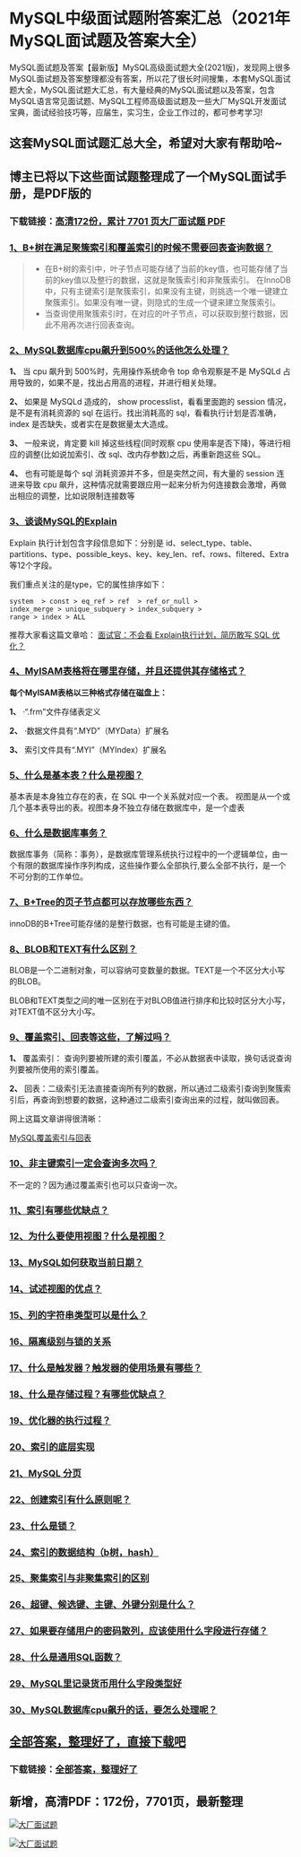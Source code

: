 # MySQL中级面试题附答案汇总（2021年MySQL面试题及答案大全）

MySQL面试题及答案【最新版】MySQL高级面试题大全(2021版)，发现网上很多MySQL面试题及答案整理都没有答案，所以花了很长时间搜集，本套MySQL面试题大全，MySQL面试题大汇总，有大量经典的MySQL面试题以及答案，包含MySQL语言常见面试题、MySQL工程师高级面试题及一些大厂MySQL开发面试宝典，面试经验技巧等，应届生，实习生，企业工作过的，都可参考学习!

## 这套MySQL面试题汇总大全，希望对大家有帮助哈~ 

## 博主已将以下这些面试题整理成了一个MySQL面试手册，是PDF版的

### 下载链接：[高清172份，累计 7701 页大厂面试题  PDF](https://gitee.com/souyunku/NewDevBooks/blob/master/docs/index.md)


### [1、B+树在满足聚簇索引和覆盖索引的时候不需要回表查询数据？](https://gitee.com/souyunku/NewDevBooks/blob/master/docs/MySQL/MySQL中级面试题附答案汇总（2021年MySQL面试题及答案大全）.md#1b+树在满足聚簇索引和覆盖索引的时候不需要回表查询数据)  



> - 在B+树的索引中，叶子节点可能存储了当前的key值，也可能存储了当前的key值以及整行的数据，这就是聚簇索引和非聚簇索引。 在InnoDB中，只有主键索引是聚簇索引，如果没有主键，则挑选一个唯一键建立聚簇索引。如果没有唯一键，则隐式的生成一个键来建立聚簇索引。
> - 当查询使用聚簇索引时，在对应的叶子节点，可以获取到整行数据，因此不用再次进行回表查询。




### [2、MySQL数据库cpu飙升到500%的话他怎么处理？](https://gitee.com/souyunku/NewDevBooks/blob/master/docs/MySQL/MySQL中级面试题附答案汇总（2021年MySQL面试题及答案大全）.md#2mysql数据库cpu飙升到500%的话他怎么处理)  


**1、** 当 cpu 飙升到 500%时，先用操作系统命令 top 命令观察是不是 MySQLd 占用导致的，如果不是，找出占用高的进程，并进行相关处理。

**2、** 如果是 MySQLd 造成的， show processlist，看看里面跑的 session 情况，是不是有消耗资源的 sql 在运行。找出消耗高的 sql，看看执行计划是否准确， index 是否缺失，或者实在是数据量太大造成。

**3、** 一般来说，肯定要 kill 掉这些线程(同时观察 cpu 使用率是否下降)，等进行相应的调整(比如说加索引、改 sql、改内存参数)之后，再重新跑这些 SQL。

**4、** 也有可能是每个 sql 消耗资源并不多，但是突然之间，有大量的 session 连进来导致 cpu 飙升，这种情况就需要跟应用一起来分析为何连接数会激增，再做出相应的调整，比如说限制连接数等


### [3、谈谈MySQL的Explain](https://gitee.com/souyunku/NewDevBooks/blob/master/docs/MySQL/MySQL中级面试题附答案汇总（2021年MySQL面试题及答案大全）.md#3谈谈mysql的explain)  


Explain 执行计划包含字段信息如下：分别是 id、select_type、table、partitions、type、possible_keys、key、key_len、ref、rows、filtered、Extra 等12个字段。

我们重点关注的是type，它的属性排序如下：

```
system  > const > eq_ref > ref  > ref_or_null >
index_merge > unique_subquery > index_subquery >
range > index > ALL
```

推荐大家看这篇文章哈： [面试官：不会看 Explain执行计划，简历敢写 SQL 优化？](https://link.zhihu.com/?target=https%3A//mp.weixin.qq.com/s%3F__biz%3DMzIwOTE2MzU4NA%3D%3D%26mid%3D2247484319%26idx%3D1%26sn%3D17c98e757c24a853374cb7e06c9c9302%26chksm%3D977947b0a00ecea66f3971c723cd844158a24c6c602c22c562223f6932b5b7ad1eee8b700255%26token%3D1596384379%26lang%3Dzh_CN%23rd)


### [4、MyISAM表格将在哪里存储，并且还提供其存储格式？](https://gitee.com/souyunku/NewDevBooks/blob/master/docs/MySQL/MySQL中级面试题附答案汇总（2021年MySQL面试题及答案大全）.md#4myisam表格将在哪里存储并且还提供其存储格式)  


**每个MyISAM表格以三种格式存储在磁盘上：**

**1、** ·“.frm”文件存储表定义

**2、** ·数据文件具有“.MYD”（MYData）扩展名

**3、** 索引文件具有“.MYI”（MYIndex）扩展名


### [5、什么是基本表？什么是视图？](https://gitee.com/souyunku/NewDevBooks/blob/master/docs/MySQL/MySQL中级面试题附答案汇总（2021年MySQL面试题及答案大全）.md#5什么是基本表什么是视图)  


基本表是本身独立存在的表，在 SQL 中一个关系就对应一个表。 视图是从一个或几个基本表导出的表。视图本身不独立存储在数据库中，是一个虚表


### [6、什么是数据库事务？](https://gitee.com/souyunku/NewDevBooks/blob/master/docs/MySQL/MySQL中级面试题附答案汇总（2021年MySQL面试题及答案大全）.md#6什么是数据库事务)  


数据库事务（简称：事务），是数据库管理系统执行过程中的一个逻辑单位，由一个有限的数据库操作序列构成，这些操作要么全部执行,要么全部不执行，是一个不可分割的工作单位。


### [7、B+Tree的页子节点都可以存放哪些东西？](https://gitee.com/souyunku/NewDevBooks/blob/master/docs/MySQL/MySQL中级面试题附答案汇总（2021年MySQL面试题及答案大全）.md#7b+tree的页子节点都可以存放哪些东西)  


innoDB的B+Tree可能存储的是整行数据，也有可能是主键的值。


### [8、BLOB和TEXT有什么区别？](https://gitee.com/souyunku/NewDevBooks/blob/master/docs/MySQL/MySQL中级面试题附答案汇总（2021年MySQL面试题及答案大全）.md#8blob和text有什么区别)  


BLOB是一个二进制对象，可以容纳可变数量的数据。TEXT是一个不区分大小写的BLOB。

BLOB和TEXT类型之间的唯一区别在于对BLOB值进行排序和比较时区分大小写，对TEXT值不区分大小写。


### [9、覆盖索引、回表等这些，了解过吗？](https://gitee.com/souyunku/NewDevBooks/blob/master/docs/MySQL/MySQL中级面试题附答案汇总（2021年MySQL面试题及答案大全）.md#9覆盖索引回表等这些了解过吗)  


**1、** 覆盖索引： 查询列要被所建的索引覆盖，不必从数据表中读取，换句话说查询列要被所使用的索引覆盖。

**2、** 回表：二级索引无法直接查询所有列的数据，所以通过二级索引查询到聚簇索引后，再查询到想要的数据，这种通过二级索引查询出来的过程，就叫做回表。

网上这篇文章讲得很清晰：

[MySQL覆盖索引与回表](https://www.jianshu.com/p/8991cbca3854)


### [10、非主键索引一定会查询多次吗？](https://gitee.com/souyunku/NewDevBooks/blob/master/docs/MySQL/MySQL中级面试题附答案汇总（2021年MySQL面试题及答案大全）.md#10非主键索引一定会查询多次吗)  


不一定的？因为通过覆盖索引也可以只查询一次。


### [11、索引有哪些优缺点？](https://gitee.com/souyunku/NewDevBooks/blob/master/docs/MySQL/MySQL中级面试题附答案汇总（2021年MySQL面试题及答案大全）.md#11索引有哪些优缺点)  

### [12、为什么要使用视图？什么是视图？](https://gitee.com/souyunku/NewDevBooks/blob/master/docs/MySQL/MySQL中级面试题附答案汇总（2021年MySQL面试题及答案大全）.md#12为什么要使用视图什么是视图)  

### [13、MySQL如何获取当前日期？](https://gitee.com/souyunku/NewDevBooks/blob/master/docs/MySQL/MySQL中级面试题附答案汇总（2021年MySQL面试题及答案大全）.md#13mysql如何获取当前日期)  

### [14、试述视图的优点？](https://gitee.com/souyunku/NewDevBooks/blob/master/docs/MySQL/MySQL中级面试题附答案汇总（2021年MySQL面试题及答案大全）.md#14试述视图的优点)  

### [15、列的字符串类型可以是什么？](https://gitee.com/souyunku/NewDevBooks/blob/master/docs/MySQL/MySQL中级面试题附答案汇总（2021年MySQL面试题及答案大全）.md#15列的字符串类型可以是什么)  

### [16、隔离级别与锁的关系](https://gitee.com/souyunku/NewDevBooks/blob/master/docs/MySQL/MySQL中级面试题附答案汇总（2021年MySQL面试题及答案大全）.md#16隔离级别与锁的关系)  

### [17、什么是触发器？触发器的使用场景有哪些？](https://gitee.com/souyunku/NewDevBooks/blob/master/docs/MySQL/MySQL中级面试题附答案汇总（2021年MySQL面试题及答案大全）.md#17什么是触发器触发器的使用场景有哪些)  

### [18、什么是存储过程？有哪些优缺点？](https://gitee.com/souyunku/NewDevBooks/blob/master/docs/MySQL/MySQL中级面试题附答案汇总（2021年MySQL面试题及答案大全）.md#18什么是存储过程有哪些优缺点)  

### [19、优化器的执行过程？](https://gitee.com/souyunku/NewDevBooks/blob/master/docs/MySQL/MySQL中级面试题附答案汇总（2021年MySQL面试题及答案大全）.md#19优化器的执行过程)  

### [20、索引的底层实现](https://gitee.com/souyunku/NewDevBooks/blob/master/docs/MySQL/MySQL中级面试题附答案汇总（2021年MySQL面试题及答案大全）.md#20索引的底层实现)  

### [21、MySQL 分页](https://gitee.com/souyunku/NewDevBooks/blob/master/docs/MySQL/MySQL中级面试题附答案汇总（2021年MySQL面试题及答案大全）.md#21mysql-分页)  

### [22、创建索引有什么原则呢？](https://gitee.com/souyunku/NewDevBooks/blob/master/docs/MySQL/MySQL中级面试题附答案汇总（2021年MySQL面试题及答案大全）.md#22创建索引有什么原则呢)  

### [23、什么是锁？](https://gitee.com/souyunku/NewDevBooks/blob/master/docs/MySQL/MySQL中级面试题附答案汇总（2021年MySQL面试题及答案大全）.md#23什么是锁)  

### [24、索引的数据结构（b树，hash）](https://gitee.com/souyunku/NewDevBooks/blob/master/docs/MySQL/MySQL中级面试题附答案汇总（2021年MySQL面试题及答案大全）.md#24索引的数据结构b树hash)  

### [25、聚集索引与非聚集索引的区别](https://gitee.com/souyunku/NewDevBooks/blob/master/docs/MySQL/MySQL中级面试题附答案汇总（2021年MySQL面试题及答案大全）.md#25聚集索引与非聚集索引的区别)  

### [26、超键、候选键、主键、外键分别是什么？](https://gitee.com/souyunku/NewDevBooks/blob/master/docs/MySQL/MySQL中级面试题附答案汇总（2021年MySQL面试题及答案大全）.md#26超键候选键主键外键分别是什么)  

### [27、如果要存储用户的密码散列，应该使用什么字段进行存储？](https://gitee.com/souyunku/NewDevBooks/blob/master/docs/MySQL/MySQL中级面试题附答案汇总（2021年MySQL面试题及答案大全）.md#27如果要存储用户的密码散列应该使用什么字段进行存储)  

### [28、什么是通用SQL函数？](https://gitee.com/souyunku/NewDevBooks/blob/master/docs/MySQL/MySQL中级面试题附答案汇总（2021年MySQL面试题及答案大全）.md#28什么是通用sql函数)  

### [29、MySQL里记录货币用什么字段类型好](https://gitee.com/souyunku/NewDevBooks/blob/master/docs/MySQL/MySQL中级面试题附答案汇总（2021年MySQL面试题及答案大全）.md#29mysql里记录货币用什么字段类型好)  

### [30、MySQL数据库cpu飙升的话，要怎么处理呢？](https://gitee.com/souyunku/NewDevBooks/blob/master/docs/MySQL/MySQL中级面试题附答案汇总（2021年MySQL面试题及答案大全）.md#30mysql数据库cpu飙升的话要怎么处理呢)  





## [全部答案，整理好了，直接下载吧](https://gitee.com/souyunku/DevBooks/blob/master/docs/daan.md)

### 下载链接：[全部答案，整理好了](https://gitee.com/souyunku/NewDevBooks/blob/master/docs/daan.md)




## 新增，高清PDF：172份，7701页，最新整理

[![大厂面试题](https://www.souyunku.com/wp-content/uploads/weixin/mst.png "架构师专栏")](https://www.souyunku.com/wp-content/uploads/weixin/githup-weixin.png "架构师专栏")

[![大厂面试题](https://www.souyunku.com/wp-content/uploads/weixin/githup-weixin.png "架构师专栏")](https://www.souyunku.com/wp-content/uploads/weixin/githup-weixin.png "架构师专栏")

